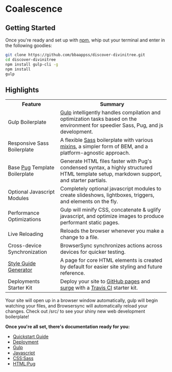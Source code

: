 # Coalescence

## Getting Started

Once you're ready and set up with [npm](https://nodejs.org/en/), whip out your terminal and enter in the following goodies:

```sh
git clone https://github.com/bbaappss/discover-divinitree.git
cd discover-divinitree
npm install gulp-cli -g
npm install
gulp
```


## Highlights

<table>
  <tr>
    <th>Feature</th>
    <th>Summary</th>
  </tr>
  <tr>
    <td>Gulp Boilerplate</td>
    <td><a href="http://gulpjs.com/">Gulp</a> intelligently handles compilation and optimization tasks based on the environment for speedier Sass, Pug, and js development.</td>
  </tr>
  <tr>
    <td>Responsive Sass Boilerplate</td>
    <td>A flexible <a href="http://sass-lang.com/">Sass</a> boilerplate with various <a href="https://github.com/mimoduo/mimogear/tree/master/src/sass/utilities">mixins</a>, a simpler form of BEM, and a platform-agnostic approach.</td>
  </tr>
  <tr>
    <td>Base <a href="https://pugjs.org/api/getting-started.html">Pug</a> Template Boilerplate</td>
    <td>Generate HTML files faster with Pug's condensed syntax, a highly structured HTML template setup, markdown support, and starter partials.</td>
  </tr>
  <tr>
    <td>Optional Javascript Modules</td>
    <td>Completely optional javascript modules to create slideshows, lightboxes, triggers, and elements on the fly.</td>
  </tr>
  <tr>
    <td>Performance Optimizations</td>
    <td>Gulp will minify CSS, concatenate & uglify javascript, and optimize images to produce performant static pages.</td>
  </tr>
  <tr>
    <td>Live Reloading</td>
    <td>Reloads the browser whenever you make a change to a file.</td>
  </tr>
  <tr>
    <td>Cross-device Synchronization</td>
    <td>BrowserSync synchronizes actions across devices for quicker testing.</td>
  </tr>
  <tr>
    <td><a href="http://mimoduo.github.io/mimogear/style-guide.html">Style Guide Generator</a></td>
    <td>A page for core HTML elements is created by default for easier site styling and future reference.</td>
  </tr>
  <tr>
    <td>Deployments Starter Kit</td>
    <td>Deploy your site to <a href="https://pages.github.com/">GitHub pages</a> and <a href="https://surge.sh/">surge</a> with a <a href="https://travis-ci.org/">Travis CI</a> starter kit.</td>
  </tr>
</table>


Your site will open up in a browser window automatically, gulp will begin watching your files, and Browsersync will automatically reload your changes. Check out /src/ to see your shiny new web development boilerplate!

**Once you're all set, there's documentation ready for you:**

* [Quickstart Guide](https://github.com/mimoduo/mimogear/tree/master/docs)
* [Deployment](https://github.com/mimoduo/mimogear/tree/master/docs/deployment)
* [Gulp](https://github.com/mimoduo/mimogear/tree/master/docs/gulp)
* [Javascript](https://github.com/mimoduo/mimogear/tree/master/docs/javascript)
* [CSS:Sass](https://github.com/mimoduo/mimogear/tree/master/docs/sass)
* [HTML:Pug](https://github.com/mimoduo/mimogear/tree/master/docs/pug)
